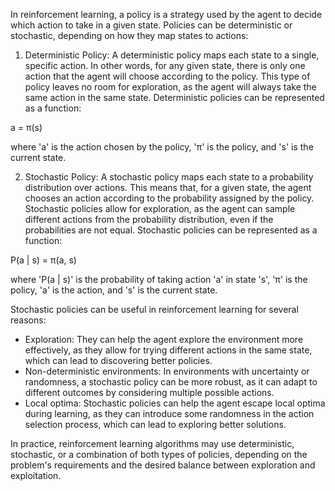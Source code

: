 In reinforcement learning, a policy is a strategy used by the agent to decide which action to take in a given state. Policies can be deterministic or stochastic, depending on how they map states to actions:

1. Deterministic Policy:
A deterministic policy maps each state to a single, specific action. In other words, for any given state, there is only one action that the agent will choose according to the policy. This type of policy leaves no room for exploration, as the agent will always take the same action in the same state. Deterministic policies can be represented as a function:

a = π(s)

where 'a' is the action chosen by the policy, 'π' is the policy, and 's' is the current state.

2. Stochastic Policy:
A stochastic policy maps each state to a probability distribution over actions. This means that, for a given state, the agent chooses an action according to the probability assigned by the policy. Stochastic policies allow for exploration, as the agent can sample different actions from the probability distribution, even if the probabilities are not equal. Stochastic policies can be represented as a function:

P(a | s) = π(a, s)

where 'P(a | s)' is the probability of taking action 'a' in state 's', 'π' is the policy, 'a' is the action, and 's' is the current state.

Stochastic policies can be useful in reinforcement learning for several reasons:

- Exploration: They can help the agent explore the environment more effectively, as they allow for trying different actions in the same state, which can lead to discovering better policies.
- Non-deterministic environments: In environments with uncertainty or randomness, a stochastic policy can be more robust, as it can adapt to different outcomes by considering multiple possible actions.
- Local optima: Stochastic policies can help the agent escape local optima during learning, as they can introduce some randomness in the action selection process, which can lead to exploring better solutions.

In practice, reinforcement learning algorithms may use deterministic, stochastic, or a combination of both types of policies, depending on the problem's requirements and the desired balance between exploration and exploitation.

